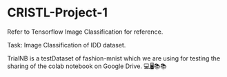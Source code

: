 # CRISTL-Project-1

Refer to Tensorflow Image Classification for reference.

Task: Image Classification of IDD dataset.


TrialNB is a testDataset of fashion-mnist which we are using for testing the sharing of the colab notebook on Google Drive.
💻🖥📚📚
